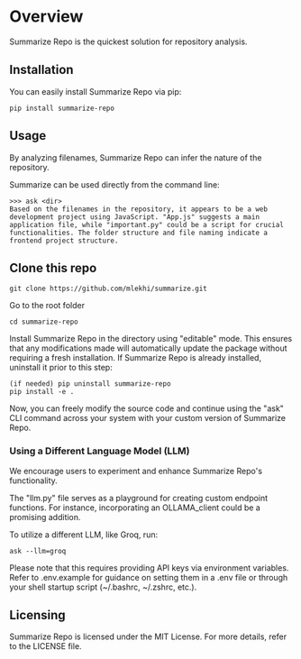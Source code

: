 # Overview
Summarize Repo is the quickest solution for repository analysis.

## Installation
You can easily install Summarize Repo via pip:

```
pip install summarize-repo
```

## Usage
By analyzing filenames, Summarize Repo can infer the nature of the repository. 

Summarize can be used directly from the command line:

```
>>> ask <dir>
Based on the filenames in the repository, it appears to be a web development project using JavaScript. "App.js" suggests a main application file, while "important.py" could be a script for crucial functionalities. The folder structure and file naming indicate a frontend project structure.
```

## Clone this repo
```
git clone https://github.com/mlekhi/summarize.git
```
Go to the root folder
```
cd summarize-repo
```
Install Summarize Repo in the directory using "editable" mode. This ensures that any modifications made will automatically update the package without requiring a fresh installation. If Summarize Repo is already installed, uninstall it prior to this step:
```
(if needed) pip uninstall summarize-repo
pip install -e .
```

Now, you can freely modify the source code and continue using the "ask" CLI command across your system with your custom version of Summarize Repo.

### Using a Different Language Model (LLM)
We encourage users to experiment and enhance Summarize Repo's functionality.

The "llm.py" file serves as a playground for creating custom endpoint functions. For instance, incorporating an OLLAMA_client could be a promising addition.

To utilize a different LLM, like Groq, run:
```
ask --llm=groq
```

Please note that this requires providing API keys via environment variables. Refer to .env.example for guidance on setting them in a .env file or through your shell startup script (~/.bashrc, ~/.zshrc, etc.).

## Licensing
Summarize Repo is licensed under the MIT License. For more details, refer to the LICENSE file.
